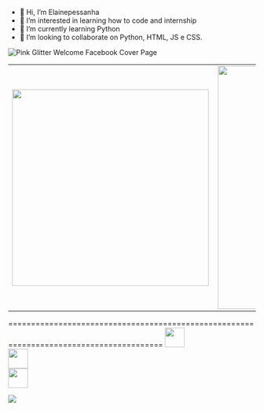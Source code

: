 - 👋 Hi, I’m Elainepessanha
- 👀 I’m interested in learning how to code and internship
- 🌱 I’m currently learning Python
- 💞️ I’m looking to collaborate on Python, HTML, JS e CSS.



![Pink Glitter Welcome Facebook Cover Page](https://user-images.githubusercontent.com/114964906/197650188-c6d389bc-b13c-4f97-b43f-c58435c9f8be.jpg)

<center>
<table>
    <tr>
        <td><img width="400px" align="left" src="https://github-readme-stats.vercel.app/api/top-langs/?username=elainepessanha&hide=html&layout=compact&theme=buefy" /></td>
        <td><img width="495px" align="left" src="https://github-readme-stats.vercel.app/api?username=elainepessanha&theme=buefy"/></td>
    </tr>   
</table>
</center>  
======================================================================================== 
<a href="https://www.linkedin.com/in/elainepessanha"> <img src="https://user-images.githubusercontent.com/114964906/197638873-b107eabc-5c8f-4b2a-ad4b-f40109340d75.png" width="40" </a></br>                                                                                                                         
<a href="https://twitter.com/elainepessanha)"> <img src="https://user-images.githubusercontent.com/114964906/197640697-692b49e2-d17d-45f1-a97a-fae2eecc2953.png" width="40" </a></br>
<a href="mailto:elainepessanha1612@gmail.com)"> <img src="https://user-images.githubusercontent.com/114964906/197647748-f7e467d6-8557-4b04-bae4-27917f606a82.png" width="40" </a></br>



  
![](https://komarev.com/ghpvc/?username=elainepessanha)</br>


<!---
Elainepessanha16/Elainepessanha16 is a ✨ special ✨ repository because its `README.md` (this file) appears on your GitHub profile.
You can click the Preview link to take a look at your changes.
--->

